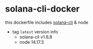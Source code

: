 # solana-cli-docker

this dockerfile includes [solana-cli](https://docs.solana.com/cli/install-solana-cli-tools#use-solanas-install-tool) & node

* tag `latest` version info
    * solana-cli v1.6.8
    * node 14.17.3
